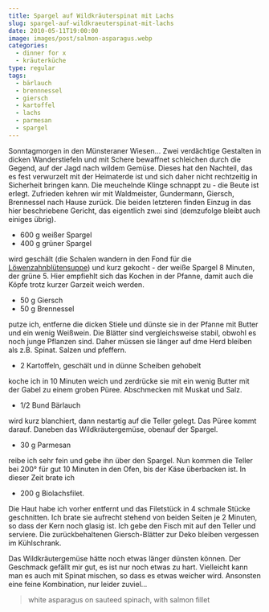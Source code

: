 ```yaml
---
title: Spargel auf Wildkräuterspinat mit Lachs
slug: spargel-auf-wildkraeuterspinat-mit-lachs
date: 2010-05-11T19:00:00
image: images/post/salmon-asparagus.webp
categories: 
  - dinner for x
  - kräuterküche
type: regular
tags: 
  - bärlauch
  - brennnessel
  - giersch
  - kartoffel
  - lachs
  - parmesan
  - spargel
---
```


Sonntagmorgen in den Münsteraner Wiesen... Zwei verdächtige Gestalten in dicken Wanderstiefeln und mit Schere bewaffnet schleichen durch die Gegend, auf der Jagd nach wildem Gemüse. Dieses hat den Nachteil, das es fest verwurzelt mit der Heimaterde ist und sich daher nicht rechtzeitig in Sicherheit bringen kann. Die meuchelnde Klinge schnappt zu - die Beute ist erlegt. Zufrieden kehren wir mit Waldmeister, Gundermann, Giersch, Brennessel nach Hause zurück. Die beiden letzteren finden Einzug in das hier beschriebene Gericht, das eigentlich zwei sind (demzufolge bleibt auch einiges übrig).

* 600 g weißer Spargel 
* 400 g grüner Spargel

wird geschält (die Schalen wandern in den Fond für die [Löwenzahnblütensuppe](../loewenzahnbluetensuppe)) und kurz gekocht - der weiße Spargel 8 Minuten, der grüne 5. Hier empfiehlt sich das Kochen in der Pfanne, damit auch die Köpfe trotz kurzer Garzeit weich werden.

* 50 g Giersch 
* 50 g Brennessel

putze ich, entferne die dicken Stiele und dünste sie in der Pfanne mit Butter und ein wenig Weißwein. Die Blätter sind vergleichsweise stabil, obwohl es noch junge Pflanzen sind. Daher müssen sie länger auf dme Herd bleiben als z.B. Spinat. Salzen und pfeffern.

* 2 Kartoffeln, geschält und in dünne Scheiben gehobelt

koche ich in 10 Minuten weich und zerdrücke sie mit ein wenig Butter mit der Gabel zu einem groben Püree. Abschmecken mit Muskat und Salz.

* 1/2 Bund Bärlauch

wird kurz blanchiert, dann nestartig auf die Teller gelegt. Das Püree kommt darauf. Daneben das Wildkräutergemüse, obenauf der Spargel.

* 30 g Parmesan

reibe ich sehr fein und gebe ihn über den Spargel. Nun kommen die Teller bei 200° für gut 10 Minuten in den Ofen, bis der Käse überbacken ist. In dieser Zeit brate ich

* 200 g Biolachsfilet.

Die Haut habe ich vorher entfernt und das Filetstück in 4 schmale Stücke geschnitten. Ich brate sie aufrecht stehend von beiden Seiten je 2 Minuten, so dass der Kern noch glasig ist. Ich gebe den Fisch mit auf den Teller und serviere. Die zurückbehaltenen Giersch-Blätter zur Deko bleiben vergessen im Kühlschrank.

Das Wildkräutergemüse hätte noch etwas länger dünsten können. Der Geschmack gefällt mir gut, es ist nur noch etwas zu hart. Vielleicht kann man es auch mit Spinat mischen, so dass es etwas weicher wird. Ansonsten eine feine Kombination, nur leider zuviel...

> white asparagus on sauteed spinach, with salmon fillet 